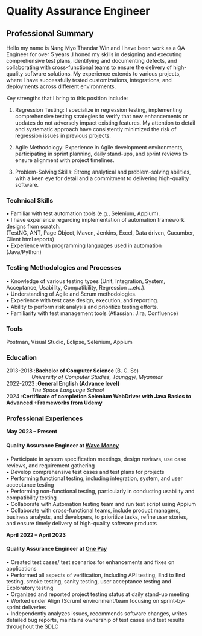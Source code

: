 # Quality Assurance Engineer 
## Professional Summary
Hello my name is Nang Myo Thandar Win and  I have been work as a QA Engineer for over 5 years .I honed my skills in designing and executing comprehensive test plans, identifying and documenting defects, and collaborating with cross-functional teams to ensure the delivery of high-quality software solutions. My experience extends to various projects, where I have successfully tested customizations, integrations, and deployments across different environments.

Key strengths that I bring to this position include:

1. Regression Testing: I specialize in regression testing, implementing comprehensive testing strategies to verify that new enhancements or updates do not adversely impact existing features. My attention to detail and systematic approach have consistently minimized the risk of regression issues in previous projects.

2. Agile Methodology: Experience in Agile development environments, participating in sprint planning, daily stand-ups, and sprint reviews to ensure alignment with project timelines.

3. Problem-Solving Skills: Strong analytical and problem-solving abilities, with a keen eye for detail and a commitment to delivering high-quality software.

### Technical Skills 
•	Familiar with test automation tools (e.g., Selenium, Appium). <br>
•	I have experience regarding implementation of automation framework designs from scratch. <br>
(TestNG, ANT, Page Object, Maven, Jenkins, Excel, Data driven, Cucumber, Client html reports)<br>
•	Experience with programming languages used in automation (Java/Python)<br>
### Testing Methodologies and Processes
•	Knowledge of various testing types (Unit, Integration, System, Acceptance, Usability, Compatibility, Regression ...etc.).<br>
•	Understanding of Agile and Scrum methodologies. <br>
•	Experience with test case design, execution, and reporting.<br>
•	Ability to perform risk analysis and prioritize testing efforts.<br>
•	Familiarity with test management tools (Atlassian: Jira, Confluence)<br>

### Tools  
Postman, Visual Studio, Eclipse, Selenium, Appium   <br>
### Education 
2013-2018  :<b>Bachelor of Computer Science </b> (B. C. Sc) <br>
    &nbsp; &nbsp; &nbsp; &nbsp; &nbsp; &nbsp; &nbsp; &nbsp; &nbsp;<i>University of Computer Studies, Taunggyi, Myanmar</i><br>
2022-2023  :<b>General English (Advance level)</b><br>
&nbsp; &nbsp; &nbsp; &nbsp; &nbsp; &nbsp; &nbsp; &nbsp; &nbsp;<i>The Space Language School </i><br>
2024       :<b>Certificate of completion Selenium WebDriver with Java Basics to Advanced +Frameworks from Udemy</b>

### Professional Experiences
<b> May 2023 – Present </b>    
#### Quality Assurance Engineer at <a href="https://wavemoney.com.mm/wavemoney">Wave Money</a><br>
•	Participate in system specification meetings, design reviews, use case reviews, and requirement gathering <br>
•	Develop comprehensive test cases and test plans for projects <br>
•	Performing functional testing, including integration, system, and user acceptance testing <br>
•	Performing non-functional testing, particularly in conducting usability and compatibility testing <br>
•	Collaborate with Automation testing team and run test script using Appium <br>
•	Collaborate with cross-functional teams, include product managers, business analysts, and developers, to prioritize tasks, refine user stories, and ensure timely delivery of high-quality software products <br>

<b>April 2022 – April 2023 </b>
#### Quality Assurance Engineer at <a href="https://www.onepay.com.mm/">One Pay</a><br>
•	Created test cases/ test scenarios for enhancements and fixes on applications <br>
•	Performed all aspects of verification, including API testing, End to End testing, smoke testing, sanity testing, user acceptance testing and Exploratory testing <br>
•	Organized and reported project testing status at daily stand-up meeting <br>
•	Worked under Align (Scrum) environment/team focusing on sprint-by-sprint deliveries <br>
•	Independently analyzes issues, recommends software changes, writes detailed bug reports, maintains ownership of test cases and test results throughout the SDLC <br>





